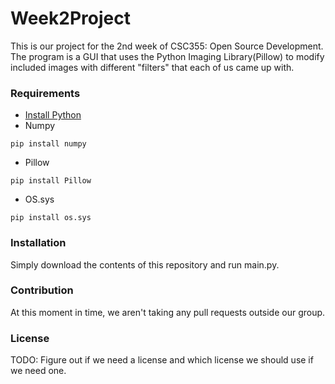 # Week2Project #

This is our project for the 2nd week of CSC355: Open Source Development. The program is a GUI that uses the Python Imaging Library(Pillow) to modify included images with different "filters" that each of us came up with.

### Requirements ###

* [Install Python](https://www.python.org/downloads/)
* Numpy
```
pip install numpy
```
* Pillow
```
pip install Pillow
```
* OS.sys
```
pip install os.sys
```

### Installation ###

Simply download the contents of this repository and run main.py.

### Contribution ###

At this moment in time, we aren't taking any pull requests outside our group.

### License ###

TODO: Figure out if we need a license and which license we should use if we need one.